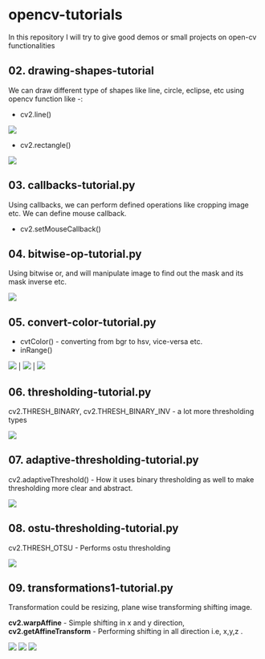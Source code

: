 # opencv-tutorials
In this repository I will try to give good demos or small projects on open-cv functionalities


## 02. drawing-shapes-tutorial

We can draw different type of shapes like line, circle, eclipse, etc using opencv function like -:

- cv2.line()
  
<img src='https://github.com/ridhimagarg/opencv-tutorials/blob/master/images/readme/img1.PNG'>

- cv2.rectangle()

<img src='https://github.com/ridhimagarg/opencv-tutorials/blob/master/images/readme/img2.PNG'>

## 03. callbacks-tutorial.py

Using callbacks, we can perform defined operations like cropping image etc. We can define mouse callback.

- cv2.setMouseCallback()

## 04. bitwise-op-tutorial.py

Using bitwise or, and will manipulate image to find out the mask and its mask inverse etc.

<img src='https://github.com/ridhimagarg/opencv-tutorials/blob/master/images/readme/img4.PNG'>

## 05. convert-color-tutorial.py

- cvtColor() - converting from bgr to hsv, vice-versa etc.
- inRange() 

<img src='https://github.com/ridhimagarg/opencv-tutorials/blob/master/images/readme/img5.PNG'> | <img src='https://github.com/ridhimagarg/opencv-tutorials/blob/master/images/readme/img6.PNG'> | <img src='https://github.com/ridhimagarg/opencv-tutorials/blob/master/images/readme/img7.PNG'>

## 06. thresholding-tutorial.py

cv2.THRESH_BINARY, cv2.THRESH_BINARY_INV - a lot more thresholding types

<img src='https://github.com/ridhimagarg/opencv-tutorials/blob/master/images/readme/img8.png'> 

## 07. adaptive-thresholding-tutorial.py

cv2.adaptiveThreshold() - How it uses binary thresholding as well to make thresholding more clear and abstract.

<img src='https://github.com/ridhimagarg/opencv-tutorials/blob/master/images/readme/img9.png'> 

## 08. ostu-thresholding-tutorial.py

cv2.THRESH_OTSU - Performs ostu thresholding

<img src='https://github.com/ridhimagarg/opencv-tutorials/blob/master/images/readme/img10.png'> 

## 09. transformations1-tutorial.py

Transformation could be resizing, plane wise transforming shifting image.

<b>cv2.warpAffine</b> - Simple shifting in x and y direction, <b>cv2.getAffineTransform</b> - Performing shifting in all direction i.e, x,y,z .

<img src='https://github.com/ridhimagarg/opencv-tutorials/blob/master/images/readme/img11.PNG'> 
<img src='https://github.com/ridhimagarg/opencv-tutorials/blob/master/images/readme/img12.PNG'> 
<img src='https://github.com/ridhimagarg/opencv-tutorials/blob/master/images/readme/img13.PNG'> 








